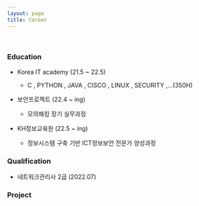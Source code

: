```yaml
---
layout: page
title: Career
---
```


<br/>



### Education

* Korea IT academy (21.5 ~ 22.5)
  * C , PYTHON , JAVA , CISCO , LINUX , SECURITY ,...(350H)

* 보안프로젝트 (22.4 ~ ing)
  * 모의해킹 장기 실무과정

* KH정보교육원 (22.5 ~ ing)
  * 정보시스템 구축 기반 ICT정보보안 전문가 양성과정
 
### Qualification
* 네트워크관리사 2급 (2022.07)
### Project
